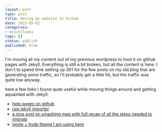 ```yaml
---
layout: post
type: post
title: Moving my website to Github
date: 2015-05-01
categories:
- miscellanea
tags: []
status: publish
published: true
---
```


I'm moving all my content out of my previous wordpress to host it on github pages with Jekyll. Everything is still a bit broken, but all the content is here. I don't to spend time setting up 301 for the few posts on my old blog that are generating some traffic, so I'll probably get a little hit, but the traffic was quite low anyway.

here a few links I found quite useful while moving things around and getting aquainted with Jekyll:

- [help pages on github](https://help.github.com/articles/using-jekyll-with-pages/)
- [use jekyll importer](http://import.jekyllrb.com/docs/wordpressdotcom/)
- [a nice post on smashing mag with full recap of all the steps needed to migrate](http://www.smashingmagazine.com/2014/08/01/build-blog-jekyll-github-pages/)
- [poole + hyde theme I am using here](https://github.com/poole/poole)

